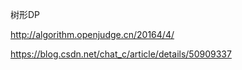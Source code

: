 树形DP

http://algorithm.openjudge.cn/20164/4/

https://blog.csdn.net/chat_c/article/details/50909337

